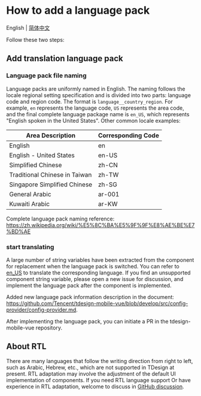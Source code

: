 # How to add a language pack

English | [简体中文](./CONTRIBUTING_zh-CN.md)

Follow these two steps:

## Add translation language pack

### Language pack file naming

Language packs are uniformly named in English. The naming follows the locale regional setting specification and is divided into two parts: language code and region code. The format is `language__country_region`. For example, `en` represents the language code, `US` represents the area code, and the final complete language package name is `en_US`, which represents "English spoken in the United States". Other common locale examples:

| Area Description | Corresponding Code |
|---|---|
| English | en |
| English - United States | en-US |
| Simplified Chinese | zh-CN |
| Traditional Chinese in Taiwan | zh-TW |
| Singapore Simplified Chinese | zh-SG |
| General Arabic | ar-001 |
| Kuwaiti Arabic | ar-KW |

Complete language pack naming reference: https://zh.wikipedia.org/wiki/%E5%8C%BA%E5%9F%9F%E8%AE%BE%E7%BD%AE

### start translating

A large number of string variables have been extracted from the component for replacement when the language pack is switched. You can refer to [en_US](./locale/en_US.ts) to translate the corresponding language. If you find an unsupported component string variable, please open a new issue for discussion, and implement the language pack after the component is implemented.

Added new language pack information description in the document: https://github.com/Tencent/tdesign-mobile-vue/blob/develop/src/config-provider/config-provider.md.

After implementing the language pack, you can initiate a PR in the tdesign-mobile-vue repository.

## About RTL

There are many languages that follow the writing direction from right to left, such as Arabic, Hebrew, etc., which are not supported in TDesign at present. RTL adaptation may involve the adjustment of the default UI implementation of components. If you need RTL language support Or have experience in RTL adaptation, welcome to discuss in [GitHub discussion](https://github.com/Tencent/tdesign/discussions/343).
